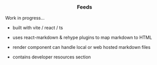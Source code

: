 <h3 align="center">Feeds</h3>

Work in progress...

- built with vite / react / ts

- uses react-markdown & rehype plugins to map markdown to HTML

- render component can handle local or web hosted markdown files

- contains developer resources section





